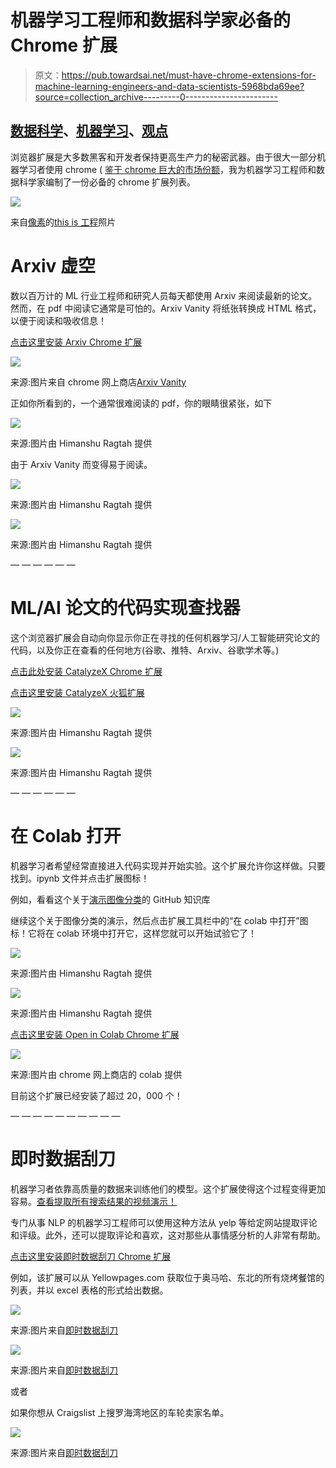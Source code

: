 # 机器学习工程师和数据科学家必备的 Chrome 扩展

> 原文：<https://pub.towardsai.net/must-have-chrome-extensions-for-machine-learning-engineers-and-data-scientists-5968bda69ee?source=collection_archive---------0----------------------->

## [数据科学](https://towardsai.net/p/category/data-science)、[机器学习](https://towardsai.net/p/category/machine-learning)、[观点](https://towardsai.net/p/category/opinion)

浏览器扩展是大多数黑客和开发者保持更高生产力的秘密武器。由于很大一部分机器学习者使用 chrome ( [鉴于 chrome 巨大的市场份额](https://www.w3counter.com/globalstats.php)，我为机器学习工程师和数据科学家编制了一份必备的 chrome 扩展列表。

![](img/590c7e3600e87bdfdbce34547c865667.png)

来自[像素](https://www.pexels.com/photo/woman-coding-on-computer-3861958/?utm_content=attributionCopyText&utm_medium=referral&utm_source=pexels)的[this is 工程](https://www.pexels.com/@thisisengineering?utm_content=attributionCopyText&utm_medium=referral&utm_source=pexels)照片

# **Arxiv 虚空**

数以百万计的 ML 行业工程师和研究人员每天都使用 Arxiv 来阅读最新的论文。然而，在 pdf 中阅读它通常是可怕的。Arxiv Vanity 将纸张转换成 HTML 格式，以便于阅读和吸收信息！

[点击这里安装 Arxiv Chrome 扩展](https://chrome.google.com/webstore/detail/arxiv-vanity-plugin/jfnlkegibnoaagfdabjkchhocdhnoofk)

![](img/a71e1e0e28ed211d283f5c02616b3635.png)

来源:图片来自 chrome 网上商店[Arxiv Vanity](https://chrome.google.com/webstore/detail/arxiv-vanity-plugin/jfnlkegibnoaagfdabjkchhocdhnoofk)

正如你所看到的，一个通常很难阅读的 pdf，你的眼睛很紧张，如下

![](img/ad0683296fb8e6ccac79cb83bff9f646.png)

来源:图片由 Himanshu Ragtah 提供

由于 Arxiv Vanity 而变得易于阅读。

![](img/8cb021f958390949d96f6550cc8338ae.png)

来源:图片由 Himanshu Ragtah 提供

![](img/4f21710999a6d464553575ccc1923ece.png)

来源:图片由 Himanshu Ragtah 提供

— — — — — —

# ML/AI 论文的代码实现查找器

这个浏览器扩展会自动向你显示你正在寻找的任何机器学习/人工智能研究论文的代码，以及你正在查看的任何地方(谷歌、推特、Arxiv、谷歌学术等。)

[点击此处安装 CatalyzeX Chrome 扩展](https://chrome.google.com/webstore/detail/mlai-code-implementation/aikkeehnlfpamidigaffhfmgbkdeheil)

[点击这里安装 CatalyzeX 火狐扩展](https://addons.mozilla.org/en-US/firefox/addon/code-finder-catalyzex/)

![](img/e109c705dd552a84699436191b1338d4.png)

来源:图片由 Himanshu Ragtah 提供

![](img/ffabacac7e639b3251a6cb04648cf242.png)

来源:图片由 Himanshu Ragtah 提供

— — — — — —

# 在 Colab 打开

机器学习者希望经常直接进入代码实现并开始实验。这个扩展允许你这样做。只要找到。ipynb 文件并点击扩展图标！

例如，看看这个关于[演示图像分类](https://github.com/saktheeswaranswan/demo-image-classification-fastai-change-1/blob/master/demo.ipynb)的 GitHub 知识库

继续这个关于图像分类的演示，然后点击扩展工具栏中的“在 colab 中打开”图标！它将在 colab 环境中打开它，这样您就可以开始试验它了！

![](img/870b5c12b5a54fd5c74c564db8106e12.png)

来源:图片由 Himanshu Ragtah 提供

![](img/343a62e95e9470ca1804171972d11f83.png)

来源:图片由 Himanshu Ragtah 提供

[点击这里安装 Open in Colab Chrome 扩展](https://chrome.google.com/webstore/detail/open-in-colab/iogfkhleblhcpcekbiedikdehleodpjo)

![](img/b936148421bc5ddf5f1fdb6d0f8a8a1c.png)

来源:图片由 chrome 网上商店的 colab 提供

目前这个扩展已经安装了超过 20，000 个！

— — — — — — — — — —

# 即时数据刮刀

机器学习者依靠高质量的数据来训练他们的模型。这个扩展使得这个过程变得更加容易。[查看提取所有搜索结果的视频演示！](https://www.youtube.com/watch?v=biHNChKt0mA)

专门从事 NLP 的机器学习工程师可以使用这种方法从 yelp 等给定网站提取评论和评级。此外，还可以提取评论和喜欢，这对那些从事情感分析的人非常有帮助。

[点击这里安装即时数据刮刀 Chrome 扩展](https://chrome.google.com/webstore/detail/instant-data-scraper/ofaokhiedipichpaobibbnahnkdoiiah)

例如，该扩展可以从 Yellowpages.com 获取位于奥马哈、东北的所有烧烤餐馆的列表，并以 excel 表格的形式给出数据。

![](img/03c6be35e7d2f5f0b66e93a4eae73264.png)

来源:图片来自[即时数据刮刀](https://chrome.google.com/webstore/detail/instant-data-scraper/ofaokhiedipichpaobibbnahnkdoiiah)

![](img/ee34395d8e4d9e3da92b6d585a1f1362.png)

来源:图片来自[即时数据刮刀](https://chrome.google.com/webstore/detail/instant-data-scraper/ofaokhiedipichpaobibbnahnkdoiiah)

或者

如果你想从 Craigslist 上搜罗海湾地区的车轮卖家名单。

![](img/6b1cd7f8258a2357a44623724b6dc0cf.png)

来源:图片来自[即时数据刮刀](https://chrome.google.com/webstore/detail/instant-data-scraper/ofaokhiedipichpaobibbnahnkdoiiah)